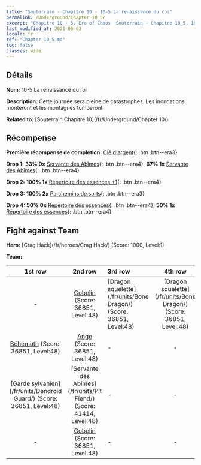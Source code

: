 ```yaml
---
title: "Souterrain - Chapitre 10 - 10-5 La renaissance du roi"
permalink: /Underground/Chapter 10_5/
excerpt: "Chapitre 10 - 5. Era of Chaos  Souterrain - Chapitre 10_5. 10-5 La renaissance du roi"
last_modified_at: 2021-06-03
locale: fr
ref: "Chapter 10_5.md"
toc: false
classes: wide
---
```


## Détails

 **Nom:** 10-5 La renaissance du roi

 **Description:** Cette journée sera pleine de catastrophes. Les inondations monteront et les montagnes tomberont.

 **Related to:** [Souterrain Chapitre 10](/fr/Underground/Chapter 10/)

## Récompense

 **Première récompense de complétion:** [Clé d'argent](/ItemsFR/con_693/){: .btn .btn--era3}

 **Drop 1:** **33% 0x** [Servante des Abîmes](/ItemsFR/unt_230/){: .btn .btn--era4}, **67% 1x** [Servante des Abîmes](/ItemsFR/unt_230/){: .btn .btn--era4}

 **Drop 2:** **100% 1x** [Répertoire des essences +1](/ItemsFR/mat_46/){: .btn .btn--era4}

 **Drop 3:** **100% 2x** [Parchemins de sorts](/ItemsFR/con_694/){: .btn .btn--era3}

 **Drop 4:** **50% 0x** [Répertoire des essences](/ItemsFR/mat_39/){: .btn .btn--era4}, **50% 1x** [Répertoire des essences](/ItemsFR/mat_39/){: .btn .btn--era4}


## Fight against Team
 **Hero:** [Crag Hack](/fr/heroes/Crag Hack/) (Score: 1000, Level:1)

 **Team:**


  | 1st row | 2nd row | 3rd row | 4th row |
  |:----:|:----:|:----|:----:|
  | - | [Gobelin](/fr/units/Goblin/) (Score: 36851, Level:48)  | [Dragon squelette](/fr/units/Bone Dragon/) (Score: 36851, Level:48)  | [Dragon squelette](/fr/units/Bone Dragon/) (Score: 36851, Level:48)  |
  | [Béhémoth](/fr/units/Behemoth/) (Score: 36851, Level:48)  | [Ange](/fr/units/Angel/) (Score: 36851, Level:48)  | - | - |
  | [Garde sylvanien](/fr/units/Dendroid Guard/) (Score: 36851, Level:48)  | [Servante des Abîmes](/fr/units/Pit Fiend/) (Score: 41414, Level:48)  | - | - |
  | - | [Gobelin](/fr/units/Goblin/) (Score: 36851, Level:48)  | - | - |


